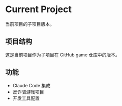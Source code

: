 # Current Project

当前项目的子项目版本。

## 项目结构

这是当前项目作为子项目在 GitHub game 仓库中的版本。

## 功能

- Claude Code 集成
- 反诈骗游戏项目
- 开发工具配置
